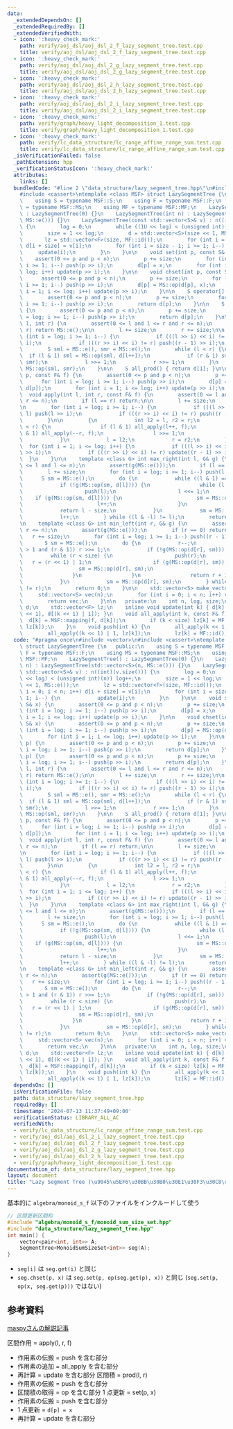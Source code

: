 ```yaml
---
data:
  _extendedDependsOn: []
  _extendedRequiredBy: []
  _extendedVerifiedWith:
  - icon: ':heavy_check_mark:'
    path: verify/aoj_dsl/aoj_dsl_2_f_lazy_segment_tree.test.cpp
    title: verify/aoj_dsl/aoj_dsl_2_f_lazy_segment_tree.test.cpp
  - icon: ':heavy_check_mark:'
    path: verify/aoj_dsl/aoj_dsl_2_g_lazy_segment_tree.test.cpp
    title: verify/aoj_dsl/aoj_dsl_2_g_lazy_segment_tree.test.cpp
  - icon: ':heavy_check_mark:'
    path: verify/aoj_dsl/aoj_dsl_2_h_lazy_segment_tree.test.cpp
    title: verify/aoj_dsl/aoj_dsl_2_h_lazy_segment_tree.test.cpp
  - icon: ':heavy_check_mark:'
    path: verify/aoj_dsl/aoj_dsl_2_i_lazy_segment_tree.test.cpp
    title: verify/aoj_dsl/aoj_dsl_2_i_lazy_segment_tree.test.cpp
  - icon: ':heavy_check_mark:'
    path: verify/graph/heavy_light_decomposition_1.test.cpp
    title: verify/graph/heavy_light_decomposition_1.test.cpp
  - icon: ':heavy_check_mark:'
    path: verify/lc_data_structure/lc_range_affine_range_sum.test.cpp
    title: verify/lc_data_structure/lc_range_affine_range_sum.test.cpp
  _isVerificationFailed: false
  _pathExtension: hpp
  _verificationStatusIcon: ':heavy_check_mark:'
  attributes:
    links: []
  bundledCode: "#line 2 \"data_structure/lazy_segment_tree.hpp\"\n#include <vector>\n\
    #include <cassert>\ntemplate <class MSF> struct LazySegmentTree {\n   public:\n\
    \    using S = typename MSF::S;\n    using F = typename MSF::F;\n    using MS\
    \ = typename MSF::MS;\n    using MF = typename MSF::MF;\n    LazySegmentTree()\
    \ : LazySegmentTree(0) {}\n    LazySegmentTree(int n) : LazySegmentTree(std::vector<S>(n,\
    \ MS::e())) {}\n    LazySegmentTree(const std::vector<S>& v) : n((int)(v.size()))\
    \ {\n        log = 0;\n        while ((1U << log) < (unsigned int)(n)) log++;\n\
    \        size = 1 << log;\n        d = std::vector<S>(size << 1, MS::e());\n \
    \       lz = std::vector<F>(size, MF::id());\n        for (int i = 0; i < n; i++)\
    \ d[i + size] = v[i];\n        for (int i = size - 1; i >= 1; i--) {\n       \
    \     update(i);\n        }\n    }\n\n    void set(int p, const S& x) {\n    \
    \    assert(0 <= p and p < n);\n        p += size;\n        for (int i = log;\
    \ i >= 1; i--) push(p >> i);\n        d[p] = x;\n        for (int i = 1; i <=\
    \ log; i++) update(p >> i);\n    }\n\n    void chset(int p, const S& x) {\n  \
    \      assert(0 <= p and p < n);\n        p += size;\n        for (int i = log;\
    \ i >= 1; i--) push(p >> i);\n        d[p] = MS::op(d[p], x);\n        for (int\
    \ i = 1; i <= log; i++) update(p >> i);\n    }\n\n    S operator[](int p) {\n\
    \        assert(0 <= p and p < n);\n        p += size;\n        for (int i = log;\
    \ i >= 1; i--) push(p >> i);\n        return d[p];\n    }\n\n    S get(int p)\
    \ {\n        assert(0 <= p and p < n);\n        p += size;\n        for (int i\
    \ = log; i >= 1; i--) push(p >> i);\n        return d[p];\n    }\n\n    S prod(int\
    \ l, int r) {\n        assert(0 <= l and l <= r and r <= n);\n        if (l ==\
    \ r) return MS::e();\n\n        l += size;\n        r += size;\n\n        for\
    \ (int i = log; i >= 1; i--) {\n            if (((l >> i) << i) != l) push(l >>\
    \ i);\n            if (((r >> i) << i) != r) push((r - 1) >> i);\n        }\n\n\
    \        S sml = MS::e(), smr = MS::e();\n        while (l < r) {\n          \
    \  if (l & 1) sml = MS::op(sml, d[l++]);\n            if (r & 1) smr = MS::op(d[--r],\
    \ smr);\n            l >>= 1;\n            r >>= 1;\n        }\n        return\
    \ MS::op(sml, smr);\n    }\n\n    S all_prod() { return d[1]; }\n\n    void apply(int\
    \ p, const F& f) {\n        assert(0 <= p and p < n);\n        p += size;\n  \
    \      for (int i = log; i >= 1; i--) push(p >> i);\n        d[p] = MSF::mapping(f,\
    \ d[p]);\n        for (int i = 1; i <= log; i++) update(p >> i);\n    }\n\n  \
    \  void apply(int l, int r, const F& f) {\n        assert(0 <= l and l <= r and\
    \ r <= n);\n        if (l == r) return;\n\n        l += size;\n        r += size;\n\
    \n        for (int i = log; i >= 1; i--) {\n            if (((l >> i) << i) !=\
    \ l) push(l >> i);\n            if (((r >> i) << i) != r) push((r - 1) >> i);\n\
    \        }\n\n        {\n            int l2 = l, r2 = r;\n            while (l\
    \ < r) {\n                if (l & 1) all_apply(l++, f);\n                if (r\
    \ & 1) all_apply(--r, f);\n                l >>= 1;\n                r >>= 1;\n\
    \            }\n            l = l2;\n            r = r2;\n        }\n\n      \
    \  for (int i = 1; i <= log; i++) {\n            if (((l >> i) << i) != l) update(l\
    \ >> i);\n            if (((r >> i) << i) != r) update((r - 1) >> i);\n      \
    \  }\n    }\n\n    template <class G> int max_right(int l, G& g) {\n        assert(0\
    \ <= l and l <= n);\n        assert(g(MS::e()));\n        if (l == n) return n;\n\
    \        l += size;\n        for (int i = log; i >= 1; i--) push(l >> i);\n  \
    \      S sm = MS::e();\n        do {\n            while ((l & 1) == 0) l >>= 1;\n\
    \            if (!g(MS::op(sm, d[l]))) {\n                while (l < size) {\n\
    \                    push(l);\n                    l <<= 1;\n                \
    \    if (g(MS::op(sm, d[l]))) {\n                        sm = MS::op(sm, d[l]);\n\
    \                        l++;\n                    }\n                }\n    \
    \            return l - size;\n            }\n            sm = MS::op(sm, d[l]);\n\
    \            l++;\n        } while ((l & -l) != l);\n        return n;\n    }\n\
    \n    template <class G> int min_left(int r, G& g) {\n        assert(0 <= r and\
    \ r <= n);\n        assert(g(MS::e()));\n        if (r == 0) return 0;\n     \
    \   r += size;\n        for (int i = log; i >= 1; i--) push((r - 1) >> i);\n \
    \       S sm = MS::e();\n        do {\n            r--;\n            while (r\
    \ > 1 and (r & 1)) r >>= 1;\n            if (!g(MS::op(d[r], sm))) {\n       \
    \         while (r < size) {\n                    push(r);\n                 \
    \   r = (r << 1) | 1;\n                    if (g(MS::op(d[r], sm))) {\n      \
    \                  sm = MS::op(d[r], sm);\n                        r--;\n    \
    \                }\n                }\n                return r + 1 - size;\n\
    \            }\n            sm = MS::op(d[r], sm);\n        } while ((r & -r)\
    \ != r);\n        return 0;\n    }\n\n    std::vector<S> make_vector() {\n   \
    \     std::vector<S> vec(n);\n        for (int i = 0; i < n; i++) vec[i] = get(i);\n\
    \        return vec;\n    }\n\n   private:\n    int n, log, size;\n    std::vector<S>\
    \ d;\n    std::vector<F> lz;\n    inline void update(int k) { d[k] = MS::op(d[k\
    \ << 1], d[(k << 1) | 1]); }\n    void all_apply(int k, const F& f) {\n      \
    \  d[k] = MSF::mapping(f, d[k]);\n        if (k < size) lz[k] = MF::composition(f,\
    \ lz[k]);\n    }\n    void push(int k) {\n        all_apply(k << 1, lz[k]);\n\
    \        all_apply((k << 1) | 1, lz[k]);\n        lz[k] = MF::id();\n    }\n};\n"
  code: "#pragma once\n#include <vector>\n#include <cassert>\ntemplate <class MSF>\
    \ struct LazySegmentTree {\n   public:\n    using S = typename MSF::S;\n    using\
    \ F = typename MSF::F;\n    using MS = typename MSF::MS;\n    using MF = typename\
    \ MSF::MF;\n    LazySegmentTree() : LazySegmentTree(0) {}\n    LazySegmentTree(int\
    \ n) : LazySegmentTree(std::vector<S>(n, MS::e())) {}\n    LazySegmentTree(const\
    \ std::vector<S>& v) : n((int)(v.size())) {\n        log = 0;\n        while ((1U\
    \ << log) < (unsigned int)(n)) log++;\n        size = 1 << log;\n        d = std::vector<S>(size\
    \ << 1, MS::e());\n        lz = std::vector<F>(size, MF::id());\n        for (int\
    \ i = 0; i < n; i++) d[i + size] = v[i];\n        for (int i = size - 1; i >=\
    \ 1; i--) {\n            update(i);\n        }\n    }\n\n    void set(int p, const\
    \ S& x) {\n        assert(0 <= p and p < n);\n        p += size;\n        for\
    \ (int i = log; i >= 1; i--) push(p >> i);\n        d[p] = x;\n        for (int\
    \ i = 1; i <= log; i++) update(p >> i);\n    }\n\n    void chset(int p, const\
    \ S& x) {\n        assert(0 <= p and p < n);\n        p += size;\n        for\
    \ (int i = log; i >= 1; i--) push(p >> i);\n        d[p] = MS::op(d[p], x);\n\
    \        for (int i = 1; i <= log; i++) update(p >> i);\n    }\n\n    S operator[](int\
    \ p) {\n        assert(0 <= p and p < n);\n        p += size;\n        for (int\
    \ i = log; i >= 1; i--) push(p >> i);\n        return d[p];\n    }\n\n    S get(int\
    \ p) {\n        assert(0 <= p and p < n);\n        p += size;\n        for (int\
    \ i = log; i >= 1; i--) push(p >> i);\n        return d[p];\n    }\n\n    S prod(int\
    \ l, int r) {\n        assert(0 <= l and l <= r and r <= n);\n        if (l ==\
    \ r) return MS::e();\n\n        l += size;\n        r += size;\n\n        for\
    \ (int i = log; i >= 1; i--) {\n            if (((l >> i) << i) != l) push(l >>\
    \ i);\n            if (((r >> i) << i) != r) push((r - 1) >> i);\n        }\n\n\
    \        S sml = MS::e(), smr = MS::e();\n        while (l < r) {\n          \
    \  if (l & 1) sml = MS::op(sml, d[l++]);\n            if (r & 1) smr = MS::op(d[--r],\
    \ smr);\n            l >>= 1;\n            r >>= 1;\n        }\n        return\
    \ MS::op(sml, smr);\n    }\n\n    S all_prod() { return d[1]; }\n\n    void apply(int\
    \ p, const F& f) {\n        assert(0 <= p and p < n);\n        p += size;\n  \
    \      for (int i = log; i >= 1; i--) push(p >> i);\n        d[p] = MSF::mapping(f,\
    \ d[p]);\n        for (int i = 1; i <= log; i++) update(p >> i);\n    }\n\n  \
    \  void apply(int l, int r, const F& f) {\n        assert(0 <= l and l <= r and\
    \ r <= n);\n        if (l == r) return;\n\n        l += size;\n        r += size;\n\
    \n        for (int i = log; i >= 1; i--) {\n            if (((l >> i) << i) !=\
    \ l) push(l >> i);\n            if (((r >> i) << i) != r) push((r - 1) >> i);\n\
    \        }\n\n        {\n            int l2 = l, r2 = r;\n            while (l\
    \ < r) {\n                if (l & 1) all_apply(l++, f);\n                if (r\
    \ & 1) all_apply(--r, f);\n                l >>= 1;\n                r >>= 1;\n\
    \            }\n            l = l2;\n            r = r2;\n        }\n\n      \
    \  for (int i = 1; i <= log; i++) {\n            if (((l >> i) << i) != l) update(l\
    \ >> i);\n            if (((r >> i) << i) != r) update((r - 1) >> i);\n      \
    \  }\n    }\n\n    template <class G> int max_right(int l, G& g) {\n        assert(0\
    \ <= l and l <= n);\n        assert(g(MS::e()));\n        if (l == n) return n;\n\
    \        l += size;\n        for (int i = log; i >= 1; i--) push(l >> i);\n  \
    \      S sm = MS::e();\n        do {\n            while ((l & 1) == 0) l >>= 1;\n\
    \            if (!g(MS::op(sm, d[l]))) {\n                while (l < size) {\n\
    \                    push(l);\n                    l <<= 1;\n                \
    \    if (g(MS::op(sm, d[l]))) {\n                        sm = MS::op(sm, d[l]);\n\
    \                        l++;\n                    }\n                }\n    \
    \            return l - size;\n            }\n            sm = MS::op(sm, d[l]);\n\
    \            l++;\n        } while ((l & -l) != l);\n        return n;\n    }\n\
    \n    template <class G> int min_left(int r, G& g) {\n        assert(0 <= r and\
    \ r <= n);\n        assert(g(MS::e()));\n        if (r == 0) return 0;\n     \
    \   r += size;\n        for (int i = log; i >= 1; i--) push((r - 1) >> i);\n \
    \       S sm = MS::e();\n        do {\n            r--;\n            while (r\
    \ > 1 and (r & 1)) r >>= 1;\n            if (!g(MS::op(d[r], sm))) {\n       \
    \         while (r < size) {\n                    push(r);\n                 \
    \   r = (r << 1) | 1;\n                    if (g(MS::op(d[r], sm))) {\n      \
    \                  sm = MS::op(d[r], sm);\n                        r--;\n    \
    \                }\n                }\n                return r + 1 - size;\n\
    \            }\n            sm = MS::op(d[r], sm);\n        } while ((r & -r)\
    \ != r);\n        return 0;\n    }\n\n    std::vector<S> make_vector() {\n   \
    \     std::vector<S> vec(n);\n        for (int i = 0; i < n; i++) vec[i] = get(i);\n\
    \        return vec;\n    }\n\n   private:\n    int n, log, size;\n    std::vector<S>\
    \ d;\n    std::vector<F> lz;\n    inline void update(int k) { d[k] = MS::op(d[k\
    \ << 1], d[(k << 1) | 1]); }\n    void all_apply(int k, const F& f) {\n      \
    \  d[k] = MSF::mapping(f, d[k]);\n        if (k < size) lz[k] = MF::composition(f,\
    \ lz[k]);\n    }\n    void push(int k) {\n        all_apply(k << 1, lz[k]);\n\
    \        all_apply((k << 1) | 1, lz[k]);\n        lz[k] = MF::id();\n    }\n};"
  dependsOn: []
  isVerificationFile: false
  path: data_structure/lazy_segment_tree.hpp
  requiredBy: []
  timestamp: '2024-07-13 11:37:49+09:00'
  verificationStatus: LIBRARY_ALL_AC
  verifiedWith:
  - verify/lc_data_structure/lc_range_affine_range_sum.test.cpp
  - verify/aoj_dsl/aoj_dsl_2_i_lazy_segment_tree.test.cpp
  - verify/aoj_dsl/aoj_dsl_2_f_lazy_segment_tree.test.cpp
  - verify/aoj_dsl/aoj_dsl_2_g_lazy_segment_tree.test.cpp
  - verify/aoj_dsl/aoj_dsl_2_h_lazy_segment_tree.test.cpp
  - verify/graph/heavy_light_decomposition_1.test.cpp
documentation_of: data_structure/lazy_segment_tree.hpp
layout: document
title: "Lazy Segment Tree (\u9045\u5EF6\u30BB\u30B0\u30E1\u30F3\u30C8\u6728)"
---
```


基本的に `algebra/monoid_s_f` 以下のファイルをインクルードして使う

```cpp
// 区間更新区間和
#include "algebra/monoid_s_f/monoid_sum_size_set.hpp"
#include "data_structure/lazy_segment_tree.hpp"
int main() {
    vector<pair<int, int>> A;
    SegmentTree<MonoidSumSizeSet<int>> seg(A);
}
```

- `seg[i]` は `seg.get(i)` と同じ
- `seg.chset(p, x)` は `seg.set(p, op(seg.get(p), x))` と同じ (`seg.set(p, op(x, seg.get(p)))` ではない)

## 参考資料
[maspyさんの解説記事](https://maspypy.com/segment-tree-%e3%81%ae%e3%81%8a%e5%8b%89%e5%bc%b72)

区間作用 = apply(l, r, f)
- 作用素の伝搬 = push を含む部分
- 作用素の追加 = all_apply を含む部分
- 再計算 = update を含む部分
区間積 = prod(l, r)
- 作用素の伝搬 = push を含む部分
- 区間積の取得 = op を含む部分
1 点更新 = set(p, x)
- 作用素の伝搬 = push を含む部分
- 1 点更新 = `d[p] = x`
- 再計算 = update を含む部分
